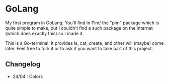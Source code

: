 # GoLang

My first program in GoLang.
You'll find in Pim/ the "pim" package which is quite simple to make, but I couldn't find a such package on the internet (which does exactly this) so I made it.

This is a Go-terminal. It provides ls, cat, create, and other will (maybe) come later.
Feel free to fork it or to ask if you want to take part of this project.


## Changelog
  
  - 24/04 : Colors
  
